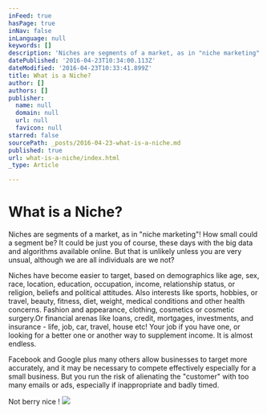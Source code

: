 ```yaml
---
inFeed: true
hasPage: true
inNav: false
inLanguage: null
keywords: []
description: 'Niches are segments of a market, as in "niche marketing"! How small could a segment be? It could be just you of course, these days with the big data and algorithms available online. But that is unlikely unless you are very unsual, although we are all individuals are we not?'
datePublished: '2016-04-23T10:34:00.113Z'
dateModified: '2016-04-23T10:33:41.899Z'
title: What is a Niche?
author: []
authors: []
publisher:
  name: null
  domain: null
  url: null
  favicon: null
starred: false
sourcePath: _posts/2016-04-23-what-is-a-niche.md
published: true
url: what-is-a-niche/index.html
_type: Article

---
```

# What is a Niche?

Niches are segments of a market, as in "niche marketing"! How small could a segment be? It could be just you of course, these days with the big data and algorithms available online. But that is unlikely unless you are very unsual, although we are all individuals are we not?

Niches have become easier to target, based on demographics like age, sex, race, location, education, occupation, income, relationship status, or religion, beliefs and political attitudes. Also interests like sports, hobbies, or travel, beauty, fitness, diet, weight, medical conditions and other health concerns. Fashion and appearance, clothing, cosmetics or cosmetic surgery.Or financial arenas like loans, credit, mortgages, investments, and insurance - life, job, car, travel, house etc! Your job if you have one, or looking for a better one or another way to supplement income. It is almost endless.

Facebook and Google plus many others allow businesses to target more accurately, and it may be necessary to compete effectively especially for a small business. But you run the risk of alienating the "customer" with too many emails or ads, especially if inappropriate and badly timed.

Not berry nice !
![](https://the-grid-user-content.s3-us-west-2.amazonaws.com/57c52211-cbb2-4a9f-bed5-780f38b8a205.jpg)